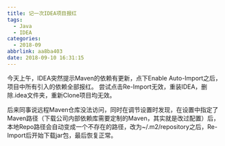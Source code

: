 ```yaml
---
title: 记一次IDEA项目报红
tags:
  - Java
  - IDEA
categories:
  - 2018-09
abbrlink: aa8ba403
date: 2018-09-10 16:31:15
---
```


今天上午，IDEA突然提示Maven的依赖有更新，点下Enable Auto-Import之后，项目中所有引入的依赖全部报红。
尝试点击Re-Import无效，重装IDEA，删除.idea文件夹，重新Clone项目均无效。

后来同事说远程Maven仓库没法访问，同时在调节设置时发现，在设置中指定了Maven路径（下载公司内部依赖库需要定制的Maven，其实就是改过配置）后，本地Repo路径会自动变成一个不存在的路径，改为~/.m2/repository之后，Re-Import后开始下载jar包，最后恢复正常。


